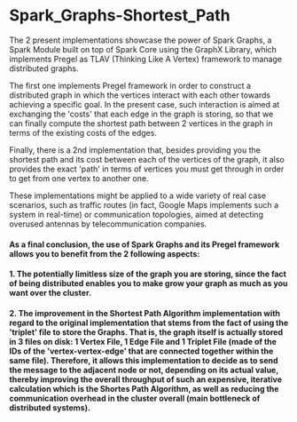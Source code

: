 # Spark_Graphs-Shortest_Path

The 2 present implementations showcase the power of Spark Graphs, a Spark Module built on top of Spark Core using the GraphX Library, which implements Pregel as TLAV (Thinking Like A Vertex) framework to manage distributed graphs.

The first one implements Pregel framework in order to construct a distributed graph in which the vertices interact with each other towards achieving a specific goal. In the present case, such interaction is aimed at exchanging the 'costs' that each edge in the graph is storing, so that we can finally compute the shortest path between 2 vertices in the graph in terms of the existing costs of the edges.

Finally, there is a 2nd implementation that, besides providing you the shortest path and its cost between each of the vertices of the graph, it also provides the exact 'path' in terms of vertices you must get through in order to get from one vertex to another one.

These implementations might be applied to a wide variety of real case scenarios, such as traffic routes (in fact, Google Maps implements such a system in real-time) or communication topologies, aimed at detecting overused antennas by telecommunication companies. 


#### As a final conclusion, the use of Spark Graphs and its Pregel framework allows you to benefit from the 2 following aspects:

#### 1. The potentially limitless size of the graph you are storing, since the fact of being distributed enables you to make grow your graph as much as you want over the cluster.

#### 2. The improvement in the Shortest Path Algorithm implementation with regard to the original implementation that stems from the fact of using the 'triplet' file to store the Graphs. That is, the graph itself is actually stored in 3 files on disk: 1 Vertex File, 1 Edge File and 1 Triplet File (made of the IDs of the 'vertex-vertex-edge' that are connected together within the same file). Therefore, it allows this implementation to decide as to send the message to the adjacent node or not, depending on its actual value, thereby improving the overall throughput of such an expensive, iterative calculation which is the Shortes Path Algorithm, as well as reducing the communication overhead in the cluster overall (main bottleneck of distributed systems).
